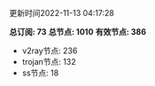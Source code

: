 更新时间2022-11-13 04:17:28

**总订阅: 73**
**总节点: 1010**
**有效节点: 386**
- v2ray节点: 236
- trojan节点: 132
- ss节点: 18
